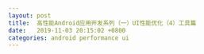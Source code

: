```yaml
---
layout: post
title:  高性能Android应用开发系列（一）UI性能优化（4）工具篇
date:   2019-11-03 20:15:02 +0800
categories: android performance ui
---
```


